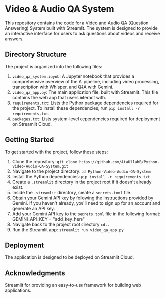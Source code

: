 # Video & Audio QA System

This repository contains the code for a Video and Audio QA (Question Answering) System built with Streamlit. The system is designed to provide an interactive interface for users to ask questions about videos and receive answers.

## Directory Structure

The project is organized into the following files:

1. `video_qa_system.ipynb`: A Jupyter notebook that provides a comprehensive overview of the AI pipeline, including video processing, transcription with Whisper, and Q&A with Gemini.
2. `video_qa_app.py`: The main application file, built with Streamlit. This file contains the web app that users interact with.
3. `requirements.txt`: Lists the Python package dependencies required for the project. To install these dependencies, run `pip install -r requirements.txt`.
4. `packages.txt`: Lists system-level dependencies required for deployment on Streamlit Cloud.

## Getting Started

To get started with the project, follow these steps:

1. Clone the repository: `git clone https://github.com/AtaUllahB/Python-Video-Audio-QA-System.git`
2. Navigate to the project directory: `cd Python-Video-Audio-QA-System`
3. Install the Python dependencies: `pip install -r requirements.txt`
4. Create a `.streamlit` directory in the project root if it doesn't already exist.
5. Inside the `.streamlit` directory, create a `secrets.toml` file.
6. Obtain your Gemini API key by following the instructions provided by Gemini. If you haven't already, you'll need to sign up for an account and generate an API key.
7. Add your Gemini API key to the `secrets.toml` file in the following format: GEMINI_API_KEY = "add_key_here"
8. Navigate back to the project root directory `cd..`
9. Run the Streamlit app: `streamlit run video_qa_app.py`

## Deployment

The application is designed to be deployed on Streamlit Cloud.

## Acknowledgments

Streamlit for providing an easy-to-use framework for building web applications.
